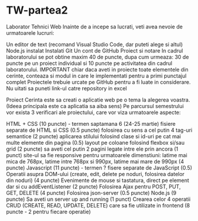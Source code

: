 # TW-partea2
Laborator Tehnici Web
Inainte de a incepe sa lucrati, veti avea nevoie de urmatoarele lucruri:

Un editor de text (recomand Visual Studio Code, dar puteti alege si altul)
Node.js instalat
Instalati Git
Un cont de GitHub
Proiect si notare
In cadrul laboratorului se pot obtine maxim 40 de puncte, dupa cum urmeaza: 30 de puncte pe un proiect individual si 10 puncte pe activitatea din cadrul laboratorului.
IMPORTANT chiar daca aveti in proiecte toate elementele din cerinte, conteaza si modul in care le implementati pentru a primi punctajul complet
Proiectele trebuie urcate pe GitHub pentru a fi luate in considerare. Nu uitati sa puneti link-ul catre repository in excel

Proiect
Cerinta este sa creati o aplicatie web pe o tema la alegerea voastra. (Ideea principala este ca aplicatia sa aiba sens) Pe parcursul semestrului vor exista 3 verificari ale proiectului, care vor viza urmatoarele aspecte:

HTML + CSS (10 puncte) - termen saptamana 6 (24-25 martie)
fisiere separate de HTML si CSS (0.5 puncte)
folosirea cu sens a cel putin 4 tag-uri semantice (2 puncte)
aplicarea stilului folosind clase si id-uri pe cat mai multe elemente din pagina (0.5)
layout pe coloane folosind flexbox si/sau grid (2 puncte)
sa aveti cel putin 2 pagini legate intre ele prin ancora (1 punct)
site-ul sa fie responsive pentru urmatoarele dimenstiuni: latime mai mica de 768px, latime intre 768px si 990px, latime mai mare de 990px (4 puncte)
Javascript (11 puncte) - termen ?
fisere separate de JavaScript (0.5)
Operatii asupra DOM-ului (create, edit, delete pe noduri, folosirea datelor din noduri) (4 puncte)
Evenimente de mouse si tastatura, direct pe element dar si cu addEventListener (2 puncte)
Folosirea Ajax pentru POST, PUT, GET, DELETE (4 puncte)
Folosirea json-server (0.5 puncte)
Node.js (9 puncte)
Sa aveti un server up and running (1 punct)
Crearea celor 4 operatii CRUD (CREATE, READ, UPDATE, DELETE) care sa fie utilizate in frontend (8 puncte - 2 pentru fiecare operatie)

